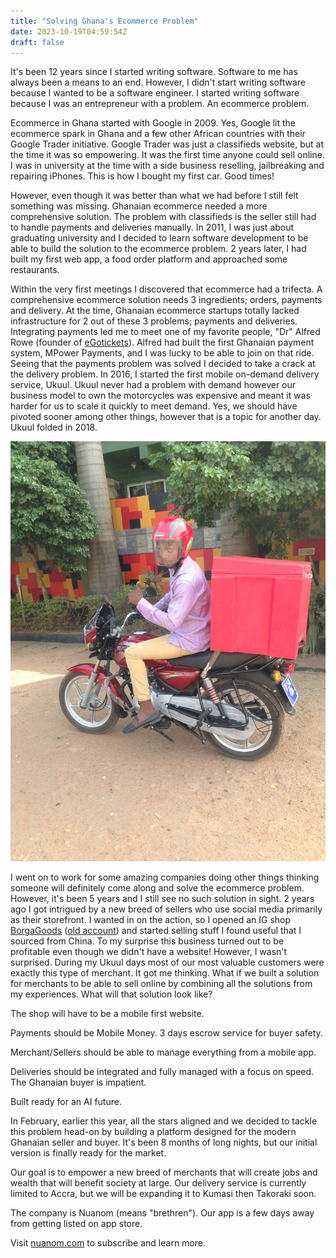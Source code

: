 ```yaml
---
title: "Solving Ghana's Ecommerce Problem"
date: 2023-10-19T04:59:54Z
draft: false
---
```


It's been 12 years since I started writing software. Software to me has always
been a means to an end. However, I didn't start writing software because I wanted to be a software engineer. I started
writing software because I was an entrepreneur with a problem. An ecommerce problem.

Ecommerce in Ghana started with Google in 2009. Yes, Google lit the ecommerce spark in Ghana and a few other African countries
with their Google Trader initiative. Google Trader was just a classifieds website, but at the time it was so
empowering. It was the first time anyone could sell online. I was in university at the time with a side business
reselling, jailbreaking and repairing iPhones. This is how I bought my first car. Good times!

However, even though it was better than what we had before I still felt something was missing. Ghanaian ecommerce needed a
more comprehensive solution. The problem with classifieds is the seller still had to handle payments and deliveries manually. In
2011, I was just about graduating university and I decided to learn software development to be able to build the solution to the ecommerce problem.
2 years later, I had built my first web app, a food order platform and approached some restaurants.

Within the very first meetings I discovered that ecommerce had a trifecta. A comprehensive ecommerce solution needs 3 ingredients;
orders, payments and delivery. At the time, Ghanaian ecommerce startups totally lacked infrastructure for 2 out of these 3 problems; payments and deliveries.
Integrating payments led me to meet one of my favorite people, "Dr" Alfred Rowe (founder of [eGotickets](https://egotickets.com)). Alfred had built the
first Ghanaian payment system, MPower Payments, and I was lucky to be able to join on that ride. Seeing that the payments problem was solved I
decided to take a crack at the delivery problem. In 2016, I started the first mobile on-demand delivery service, Ukuul. Ukuul never
had a problem with demand however our business model to own the motorcycles was expensive and meant it was harder for us to scale it quickly to meet demand.
Yes, we should have pivoted sooner among other things, however that is a topic for another day. Ukuul folded in 2018. 

![Alt text](IMG_0024.JPG)


I went on to work for some amazing companies doing other things thinking someone will definitely come along and solve the ecommerce problem.
However, it's been 5 years and I still see no such solution in sight. 2 years ago I got intrigued by a new breed of sellers who
use social media primarily as their storefront. I wanted in on the action, so I opened an IG shop [BorgaGoods](https://instagram.com/borgagoods.shop) ([old account](https://instagram.com/borgagoods.gh))
and started selling stuff I found useful that I sourced from China. To my surprise this business turned out to be profitable
even though we didn't have a website! However, I wasn't surprised. During my Ukuul days most of our most valuable
customers were exactly this type of merchant. It got me thinking. What if we built a solution for merchants to be able to
sell online by combining all the solutions from my experiences. What will that solution look like?

The shop will have to be a mobile first website.

Payments should be Mobile Money. 3 days escrow service for buyer safety.

Merchant/Sellers should be able to manage everything from a mobile app.

Deliveries should be integrated and fully managed with a focus on speed. The Ghanaian buyer is impatient.

Built ready for an AI future.

In February, earlier this year, all the stars aligned and we decided to tackle this problem head-on by building a platform
designed for the modern Ghanaian seller and buyer. It's been 8 months of long nights, but our initial version is finally ready for
the market.

Our goal is to empower a new breed of merchants that will create jobs and wealth that will benefit society at large.
Our delivery service is currently limited to Accra, but we will be expanding it to Kumasi then Takoraki soon. 

The company is Nuanom (means "brethren"). Our app is a few days away from getting listed on app store. 

Visit [nuanom.com](https://nuanom.com) to subscribe and learn more.